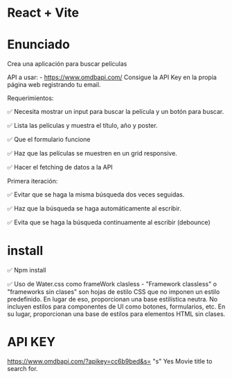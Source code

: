 # React + Vite

# Enunciado

Crea una aplicación para buscar películas

API a usar: - https://www.omdbapi.com/ Consigue la API Key en la propia página web registrando tu email.

Requerimientos:

✅ Necesita mostrar un input para buscar la película y un botón para buscar.

✅ Lista las películas y muestra el título, año y poster.

✅ Que el formulario funcione

✅ Haz que las películas se muestren en un grid responsive.

✅ Hacer el fetching de datos a la API

Primera iteración:

✅ Evitar que se haga la misma búsqueda dos veces seguidas.

✅ Haz que la búsqueda se haga automáticamente al escribir.

✅ Evita que se haga la búsqueda continuamente al escribir (debounce)

# install 

✅ Npm install 

✅ Uso de  Water.css como frameWork clasless -  "Framework classless" o "frameworks sin clases" son hojas de estilo CSS que no imponen un estilo predefinido. En lugar de eso, proporcionan una base estilística neutra. No incluyen estilos para componentes de UI como botones, formularios, etc. En su lugar, proporcionan una base de estilos para elementos HTML sin clases.

# API KEY
https://www.omdbapi.com/?apikey=cc6b9bed&s=
"s"	Yes		<empty>	Movie title to search for.

